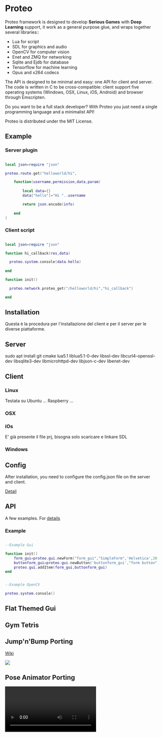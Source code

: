 # Proteo

Proteo framework is designed to develop **Serious Games** with **Deep Learning** support, it work as a general purpose glue, and wraps together several libraries::

- Lua for script
- SDL for graphics and audio
- OpenCV for computer vision
- Enet and ZMQ for networking
- Sqlite and Ejdb for database
- Tensorflow for machine learning
- Opus and x264 codecs 

The API is designed to be minimal and easy: one API for client and server.
The code is written in C to be cross-compatible: client support five operating systems (Windows, OSX, Linux, iOS, Android) and browser through Emscripten. 

Do you want to be a full stack developer? With Proteo you just need a single programming language and a minimalist API!

Proteo is distributed under the MIT License. 

## Example

### Server plugin
```lua

local json=require "json"

proteo.route.get("helloworld/hi",

	function(username,permission,data,param) 
  
		local data={}
		data["hello"]="Hi "..username

		return json.encode(info)
    
	end
)

```

### Client script
```lua

local json=require "json"

function hi_callback(res,data)

  proteo.system.console(data.hello)
  
end

function init()

  proteo.network.proteo_get("/helloworld/hi","hi_callback")

end

```
## Installation
Questa è la procedura per l'installazione del client e per il server per le diverse piattaforme.

## Server

sudo apt install git cmake lua5.1 liblua5.1-0-dev libssl-dev libcurl4-openssl-dev libsqlite3-dev libmicrohttpd-dev libjson-c-dev libenet-dev

## Client 

### Linux
Testata su Ubuntu ... Raspberry ...

### OSX

### iOs

E' già presente il file prj, bisogna solo scaricare e linkare SDL

### Windows


## Config

After installation, you need to configure the config.json file on the server and client.

[Detail](https://github.com/massimobernava/proteo/wiki/Config-file)


## API

A few examples. For [details](https://github.com/massimobernava/proteo/wiki/API)

### Example

```lua

--Example Gui

function init()
	form_gui=proteo.gui.newForm("form_gui","SimpleForm",'Helvetica',20,"black","crimson","blanchedalmond",30,proteo.gui.FormType.Normal,"","",MID_X,MID_Y,250,250,"")
	buttonform_gui=proteo.gui.newButton('buttonform_gui',"form button",'Helvetica',15,"black","cornsilk",1,"crimson",false,20 ,50,100,25,"")
	proteo.gui.addItem(form_gui,buttonform_gui)
end

```

```lua

--Example OpenCV

proteo.system.console()

```

## Flat Themed Gui

## Gym Tetris

## Jump'n'Bump Porting
[Wiki](https://en.wikipedia.org/wiki/Jump_%27n_Bump)

![](jumpnbump.gif)

## Pose Animator Porting

![](ProteoPose_small.mov)
